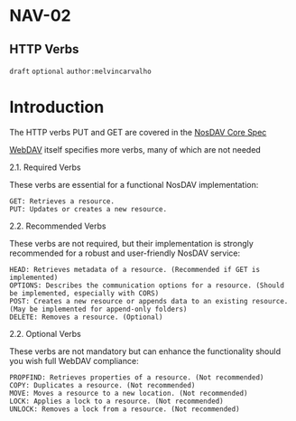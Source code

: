 NAV-02
======

HTTP Verbs
--------------------------------------

`draft` `optional` `author:melvincarvalho`

Introduction
============

The HTTP verbs PUT and GET are covered in the [NosDAV Core Spec](https://nosdav.com/spec/)

[WebDAV](https://datatracker.ietf.org/doc/html/rfc4918#section-9) itself specifies more verbs, many of which are not needed


2.1. Required Verbs

These verbs are essential for a functional NosDAV implementation:

    GET: Retrieves a resource.
    PUT: Updates or creates a new resource.

2.2. Recommended Verbs

These verbs are not required, but their implementation is strongly recommended for a robust and user-friendly NosDAV service:

    HEAD: Retrieves metadata of a resource. (Recommended if GET is implemented)
    OPTIONS: Describes the communication options for a resource. (Should be implemented, especially with CORS)
    POST: Creates a new resource or appends data to an existing resource. (May be implemented for append-only folders)
    DELETE: Removes a resource. (Optional)

2.2. Optional Verbs

These verbs are not mandatory but can enhance the functionality should you wish full WebDAV compliance:

    PROPFIND: Retrieves properties of a resource. (Not recommended)
    COPY: Duplicates a resource. (Not recommended)
    MOVE: Moves a resource to a new location. (Not recommended)
    LOCK: Applies a lock to a resource. (Not recommended)
    UNLOCK: Removes a lock from a resource. (Not recommended)
